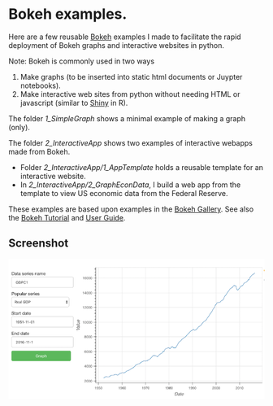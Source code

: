 # Bokeh examples.

Here are a few reusable [Bokeh](http://bokeh.pydata.org/en/latest/) examples 
I made to facilitate the rapid deployment of Bokeh graphs and 
interactive websites in python.

Note: Bokeh is commonly used in two ways
1. Make graphs (to be inserted into static 
html documents or Juypter notebooks).
2. Make interactive web sites from python without needing HTML or javascript (similar
to [Shiny](https://shiny.rstudio.com/) in R).  
 
The folder *1_SimpleGraph* shows a minimal example of making a graph (only).  

The folder *2_InteractiveApp* shows two examples of interactive webapps made from Bokeh. 
* Folder *2_InteractiveApp/1_AppTemplate* holds a reusable template for an interactive website.
* In *2_InteractiveApp/2_GraphEconData*, I build a web app from the template 
  to view US economic data from the Federal Reserve.

These examples are based upon examples in the 
[Bokeh Gallery](http://bokeh.pydata.org/en/latest/docs/gallery.html).  See also
the [Bokeh Tutorial](http://nbviewer.jupyter.org/github/bokeh/bokeh-notebooks/blob/master/tutorial/00%20-%20intro.ipynb)
and [User Guide](http://bokeh.pydata.org/en/latest/docs/user_guide.html).

## Screenshot

![Screenshot of bokeh interactive app](img.png)
